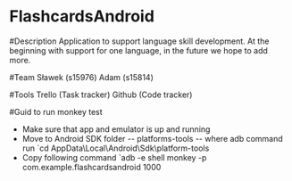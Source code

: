 # FlashcardsAndroid

#Description
  Application to support language skill development. At the beginning with support for one language, in the future we hope to add more.
  
 #Team 
  Sławek (s15976) Adam (s15814)
  
  #Tools 
    Trello (Task tracker) Github (Code tracker) 

#Guid to run monkey test
 - Make sure that app and emulator is up and running
 - Move to Android SDK folder -- platforms-tools -- where adb command run
    `cd AppData\Local\Android\Sdk\platform-tools
 - Copy following command
    `adb -e shell monkey -p com.example.flashcardsandroid 1000

